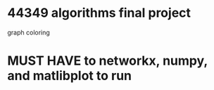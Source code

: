 # 44349 algorithms final project
graph coloring

# MUST HAVE to networkx, numpy, and matlibplot to run

